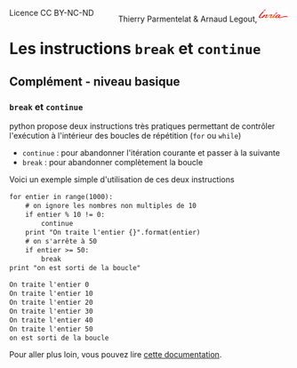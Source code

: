
<span style="float:left;">Licence CC BY-NC-ND</span><span style="float:right;">Thierry Parmentelat &amp; Arnaud Legout,<img src="media/inria-25.png" style="display:inline"></span><br/>

# Les instructions `break` et `continue`

## Complément - niveau basique

### `break` et `continue`

python propose deux instructions très pratiques permettant de contrôler l'exécution à l'intérieur des boucles de répétition (`for` ou `while`)

 * `continue` : pour abandonner l'itération courante et passer à la suivante
 * `break` : pour abandonner complètement la boucle
 
Voici un exemple simple d'utilisation de ces deux instructions


```
for entier in range(1000):
    # on ignore les nombres non multiples de 10
    if entier % 10 != 0:
        continue
    print "On traite l'entier {}".format(entier)
    # on s'arrête à 50
    if entier >= 50:
        break
print "on est sorti de la boucle"    
```

    On traite l'entier 0
    On traite l'entier 10
    On traite l'entier 20
    On traite l'entier 30
    On traite l'entier 40
    On traite l'entier 50
    on est sorti de la boucle


Pour aller plus loin, vous pouvez lire [cette documentation](https://docs.python.org/2.7/tutorial/controlflow.html?highlight=break#break-and-continue-statements-and-else-clauses-on-loops).
